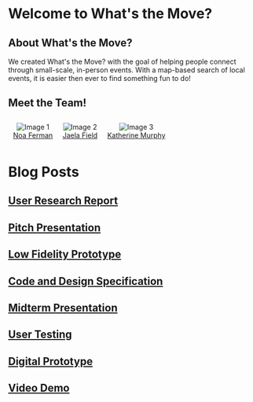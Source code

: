 # Welcome to What's the Move? 

## About What's the Move?
We created What's the Move? with the goal of helping people connect through small-scale, in-person events.
With a map-based search of local events, it is easier then ever to find something fun to do!

## Meet the Team!

<div style="display: flex; flex-wrap: nowrap;">
    <figure style="text-align: center; margin: 10px;">
        <img src="Noa.png" alt="Image 1" style="max-width: 200px; max-height: 200px; object-fit: contain;" />
        <figcaption><a href="https://www.linkedin.com/in/noaferman">Noa Ferman</a></figcaption>
    </figure>
    <figure style="text-align: center; margin: 10px;">
        <img src="Jaela.png" alt="Image 2" style="max-width: 200px; max-height: 200px; object-fit: contain;" />
        <figcaption><a href="https://www.linkedin.com/in/jaela-field/">Jaela Field</a></figcaption>
    </figure>
    <figure style="text-align: center; margin: 10px;">
        <img src="Katherine.png" alt="Image 3" style="max-width: 200px; max-height: 200px; object-fit: contain;" />
        <figcaption><a href="https://www.linkedin.com/in/katherine2001/">Katherine Murphy</a></figcaption>
    </figure>
</div>

# Blog Posts

## [User Research Report](/G1.md)

## [Pitch Presentation](/G2.md)

## [Low Fidelity Prototype](/G3.md)

## [Code and Design Specification](/G4.md)

## [Midterm Presentation](/G5.md)

## [User Testing](/G6.md)

## [Digital Prototype](/G7.md)

## [Video Demo](/G8.md)